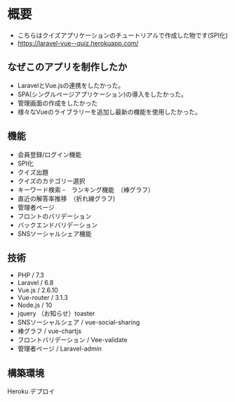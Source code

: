 # 概要

- こちらはクイズアプリケーションのチュートリアルで作成した物です(SPI化)
- https://laravel-vue--quiz.herokuapp.com/

## なぜこのアプリを制作したか
- LaravelとVue.jsの連携をしたかった。
- SPA(シングルページアプリケーション)の導入をしたかった。
- 管理画面の作成をしたかった
- 様々なVueのライブラリーを追加し最新の機能を使用したかった。

## 機能

- 会員登録/ログイン機能
- SPI化
- クイズ出題
- クイズのカテゴリー選択
- キーワード検索
-　ランキング機能　（棒グラフ）
- 直近の解答率推移　（折れ線グラフ)
- 管理者ページ　
- フロントのバリデーション
- バックエンドバリデーション
- SNSソーシャルシェア機能

 ## 技術
- PHP / 7.3
- Laravel / 6.8
- Vue.js / 2.6.10
- Vue-router / 3.1.3
- Node.js / 10
- jquery （お知らせ）toaster
- SNSソーシャルシェア / vue-social-sharing
- 棒グラフ / vue-chartjs
- フロントバリデーション / Vee-validate
- 管理者ページ / Laravel-admin


## 構築環境
Heroku デプロイ
